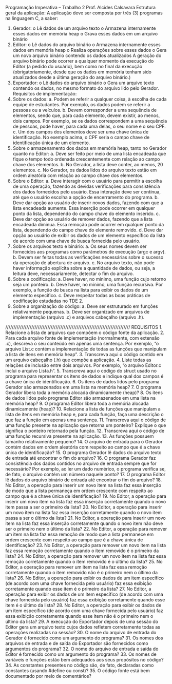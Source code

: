 Programação Imperativa – Trabalho 2
Prof. Alcides Calsavara
Estrutura geral da aplicação:
A aplicação deve ser composta por três (3) programas na linguagem C, a saber:
1. Gerador:
	o Lê dados de um arquivo texto
	o Armazena internamente esses dados em memória heap
	o Grava esses dados em um arquivo binário
2. Editor:
	o Lê dados do arquivo binário
	o Armazena internamente esses dados em memória heap
	o Realiza operações sobre esses dados
	o Gera um novo arquivo binário contendo os dados atualizados
	A geração do arquivo binário pode ocorrer a qualquer momento da
	execução do Editor (a pedido do usuário), bem como no final da
	execução (obrigatoriamente, desde que os dados em memória tenham
	sido atualizados desde a última geração do arquivo binário.)
3. Exportador:
	o Lê dados do arquivo binário
	o Gera um arquivo texto contendo os dados, no mesmo formato do
	arquivo lido pelo Gerador.
	Requisitos de implementação:
1. Sobre os dados:
	a. Podem se referir a qualquer coisa, à escolha de cada equipe de
	estudantes. Por exemplo, os dados podem se referir a pessoas ou a
	veículos.
	b. Devem corresponder a uma sequência de elementos, sendo que,
	para cada elemento, devem existir, ao menos, dois campos. Por
	exemplo, se os dados correspondem a uma sequência de pessoas,
	pode haver, para cada uma delas, o seu nome e o seu CPF.
	c. Um dos campos dos elementos deve ser uma chave única de
	identificação. No exemplo acima, o CPF seria o campo chave de
	identificação única de um elemento.
2. Sobre o armazenamento dos dados em memória heap, tanto no Gerador
quanto no Editor:
	a. Deve ser feito por meio de uma lista encadeada que fique o tempo
	todo ordenada crescentemente com relação ao campo chave dos
	elementos.
	b. No Gerador, a lista deve conter, ao menos, 20 elementos.
	c. No Gerador, os dados lidos do arquivo texto estão em ordem
	aleatória com relação ao campo chave dos elementos.
3. Sobre o Editor:
	a. Deve interagir com o usuário para permitir a escolha de uma
	operação, fazendo as devidas verificações para consistência dos
	dados fornecidos pelo usuário. Essa interação deve ser contínua, até
	que o usuário escolha a opção de encerramento do programa.
	b. Deve dar opção ao usuário de inserir novos dados, fazendo com que
	a lista encadeada aumente. Essa inserção pode ocorrer em qualquer
	ponto da lista, dependendo do campo chave do elemento inserido.
	c. Deve dar opção ao usuário de remover dados, fazendo que a lista
	encadeada diminua. Essa remoção pode ocorrer em qualquer ponto
	da lista, dependendo do campo chave do elemento removido.
	d. Deve dar opção ao usuário de exibir os dados de um elemento
	específico da lista de acordo com uma chave de busca fornecida pelo
	usuário.
4. Sobre os arquivos texto e binário:
	a. Os seus nomes devem ser fornecidos aos programas como
	parâmetros de execução (argc e argv).
	b. Devem ser feitas todas as verificações necessárias sobre o sucesso da
	operação de abertura de arquivo.
	c. No arquivo texto, não pode haver informação explícita sobre a
	quantidade de dados, ou seja, a leitura deve, necessariamente,
	detectar o fim do arquivo.
5. Sobre a codificação:
	a. Deve haver, no mínimo, uma função cujo retorno seja um ponteiro.
	b. Deve haver, no mínimo, uma função recursiva. Por exemplo, a função
	de busca na lista para exibir os dados de um elemento específico.
	c. Deve respeitar todas as boas práticas de codificação estudadas no
	TDE 2.
6. Sobre a organização do código:
	a. Deve ser estruturado em funções relativamente pequenas.
	b. Deve ser organizado em arquivos de implementação (arquivo .c) e
	arquivos cabeçalho (arquivo .h).


/////////////////////////////////////////////////////////////////////////////
	REQUISITOS 
	1. Relacione a lista de arquivos que compõem o código fonte da aplicação.
2. Para cada arquivo fonte de implementação (normalmente, com extensão .c), descreva
o seu conteúdo em apenas uma sentença. Por exemplo, “o arquivo List.c contém a
implementação de todas as funções que manipulam a lista de itens em memória
heap”.
3. Transcreva aqui o código contido em um arquivo cabeçalho (.h) que compõe a
aplicação.
4. Liste todas as relações de inclusão entre dois arquivos. Por exemplo, “o arquivo Editor.c
inclui o arquivo Lista.h”.
5. Transcreva aqui o código do struct usado no programa para representar os itens de
dados e indique qual dos campos é a chave única de identificação.
6. Os itens de dados lidos pelo programa Gerador são armazenados em uma lista na
memória heap?
7. O programa Gerador libera toda a memória alocada dinamicamente (heap)?
8. Os itens de dados lidos pelo programa Editor são armazenados em uma lista na
memória heap?
9. O programa Editor libera toda a memória alocada dinamicamente (heap)?
10. Relacione a lista de funções que manipulam a lista de itens em memória heap e, para
cada função, faça uma descrição o que faz a função em apenas uma sentença.
11. Transcreva aqui o código de uma função presente na aplicação que retorna um
ponteiro? Explique o que significa o ponteiro retornado pela função.
12. Transcreva aqui o código de uma função recursiva presente na aplicação.
13. As funções possuem tamanho relativamente pequeno?
14. O arquivo de entrada para o Gerador contém dados em ordem aleatória com respeito
ao campo que é a chave única de identificação?
15. O programa Gerador lê dados do arquivo texto de entrada até encontrar o fim do
arquivo?
16. O programa Gerador faz consistência dos dados contidos no arquivo de entrada
sempre que for necessário? Por exemplo, ao ler um dado numérico, o programa
verifica se, de fato, o arquivo contém um número naquele ponto?
17. O programa Editor lê dados do arquivo binário de entrada até encontrar o fim do
arquivo?
18. No Editor, a operação para inserir um novo item na lista faz essa inserção de modo que
a lista permaneça em ordem crescente com respeito ao campo que é a chave única de
identificação?
19. No Editor, a operação para inserir um novo item na lista faz essa inserção corretamente
quando o novo item passa a ser o primeiro da lista?
20. No Editor, a operação para inserir um novo item na lista faz essa inserção corretamente
quando o novo item passa a ser o último da lista?
21. No Editor, a operação para inserir um novo item na lista faz essa inserção corretamente
quando o novo item não deve ser o primeiro nem o último da lista?
22. No Editor, a operação para remover um item na lista faz essa remoção de modo que a
lista permanece em ordem crescente com respeito ao campo que é a chave única de
identificação?
23. No Editor, a operação para remover um novo item na lista faz essa remoção
corretamente quando o item removido é o primeiro da lista?
24. No Editor, a operação para remover um novo item na lista faz essa remoção
corretamente quando o item removido é o último da lista?
25. No Editor, a operação para remover um item na lista faz essa remoção corretamente
quando o item removido não é o primeiro nem o último da lista?
26. No Editor, a operação para exibir os dados de um item específico (de acordo com uma
chave fornecida pelo usuário) faz essa exibição corretamente quando esse item é o
primeiro da lista?
27. No Editor, a operação para exibir os dados de um item específico (de acordo com uma
chave fornecida pelo usuário) faz essa exibição corretamente quando esse item é o
último da lista?
28. No Editor, a operação para exibir os dados de um item específico (de acordo com uma
chave fornecida pelo usuário) faz essa exibição corretamente quando esse item não é o
primeiro nem o último da lista?
29. A execução do Exportador depois de uma sessão do Editor gera um arquivo texto cujos
dados refletem corretamente todas as operações realizadas na sessão?
30. O nome do arquivo de entrada do Gerador é fornecido como um argumento do
programa?
31. Os nomes dos arquivos de entrada e de saída do Exportador são fornecidos como
argumentos do programa?
32. O nome do arquivo de entrada e saída do Editor é fornecido como um argumento do
programa?
33. Os nomes de variáveis e funções estão bem adequados aos seus propósitos no código?
34. As constantes presentes no código são, de fato, declaradas como constantes (usando
#define ou const)?
35. O código fonte está bem documentado por meio de comentários?